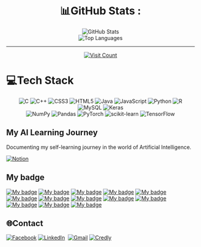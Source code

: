 <div align="center">

# 📊GitHub Stats :

<img src="https://github-readme-stats.vercel.app/api?username=quang2719&theme=city_light&hide_border=true&include_all_commits=false&count_private=true" alt="GitHub Stats">
<br/>
<img src="https://github-readme-stats.vercel.app/api/top-langs/?username=quang2719&theme=city_light&hide_border=true&include_all_commits=false&count_private=true&layout=compact" alt="Top Languages">

---

[<img src="https://visitcount.itsvg.in/api?id=quang2719&icon=0&color=0" alt="Visit Count">](https://visitcount.itsvg.in)

</div>

# 💻Tech Stack
<div align="center">

![C](https://img.shields.io/badge/c-%2300599C.svg?style=flat&logo=c&logoColor=white) 
![C++](https://img.shields.io/badge/c++-%2300599C.svg?style=flat&logo=c%2B%2B&logoColor=white) 
![CSS3](https://img.shields.io/badge/css3-%231572B6.svg?style=flat&logo=css3&logoColor=white) 
![HTML5](https://img.shields.io/badge/html5-%23E34F26.svg?style=flat&logo=html5&logoColor=white) 
![Java](https://img.shields.io/badge/java-%23ED8B00.svg?style=flat&logo=java&logoColor=white) 
![JavaScript](https://img.shields.io/badge/javascript-%23323330.svg?style=flat&logo=javascript&logoColor=%23F7DF1E) 
![Python](https://img.shields.io/badge/python-3670A0?style=flat&logo=python&logoColor=ffdd54) 
![R](https://img.shields.io/badge/r-%23276DC3.svg?style=flat&logo=r&logoColor=white) 
![MySQL](https://img.shields.io/badge/mysql-%2300f.svg?style=flat&logo=mysql&logoColor=white) 
![Keras](https://img.shields.io/badge/Keras-%23D00000.svg?style=flat&logo=Keras&logoColor=white) 
<br>
![NumPy](https://img.shields.io/badge/numpy-%23013243.svg?style=flat&logo=numpy&logoColor=white) 
![Pandas](https://img.shields.io/badge/pandas-%23150458.svg?style=flat&logo=pandas&logoColor=white) 
![PyTorch](https://img.shields.io/badge/PyTorch-%23EE4C2C.svg?style=flat&logo=PyTorch&logoColor=white) 
![scikit-learn](https://img.shields.io/badge/scikit--learn-%23F7931E.svg?style=flat&logo=scikit-learn&logoColor=white) 
![TensorFlow](https://img.shields.io/badge/TensorFlow-%23FF6F00.svg?style=flat&logo=TensorFlow&logoColor=white) 

</div>

## My AI Learning Journey

Documenting my self-learning journey in the world of Artificial Intelligence.

[![Notion](https://img.shields.io/badge/Notion-black?style=for-the-badge&logo=Notion&logoColor=white)](https://coordinated-title-01a.notion.site/My-AI-Learning-Journey-8124279014fb4bb1a1100fadc0415557?pvs=4)

## My badge

[![My badge](https://images.credly.com/size/100x100/images/61d40b7e-46df-4f8a-ac27-cb8520d8c15e/image.png)](https://www.credly.com/badges/5148a122-0e2c-4741-92ec-85bffc7f143e)
[![My badge](https://images.credly.com/size/100x100/images/91de936a-1322-446d-9ea6-949d78c57428/image.png)](https://www.credly.com/badges/4e961d91-3203-4746-a456-db563b6c7388)
[![My badge](https://images.credly.com/size/100x101/images/f283df3d-1780-4c2d-947d-fc80eae0953b/image.png)](https://credly.com/badges/549c1de1-7599-492f-a9a9-4b4fd4e20ee6)
[![My badge](https://images.credly.com/size/100x100/images/3551a56d-e006-4e63-be6d-6842d2d53cfa/image.png)](https://www.credly.com/badges/6204f4ab-14a7-4ceb-b3e9-fe2547a268e3)
[![My badge](https://images.credly.com/size/100x100/images/5ce4d440-596a-4598-a106-358e64c05e5e/image.png)](https://www.credly.com/badges/7c49d966-202e-450a-a1d7-fc419880a50a)
[![My badge](https://images.credly.com/size/100x100/images/19878499-c3d3-4e67-8b97-8ec273187ccd/image.png)](https://www.credly.com/badges/af422515-1bf7-4730-a28d-3024ab2e8777)
[![My badge](https://images.credly.com/size/100x100/images/3c8bc106-3635-45d0-ab5a-736adb87595e/image.png)](https://www.credly.com/badges/7aae9efa-3c23-452b-b34a-daf907236cb8)
[![My badge](https://images.credly.com/size/100x100/images/b352af34-6bd5-48eb-a8d9-e84f11faa53e/image.png)](https://www.credly.com/badges/a2d3322f-0f9b-4308-a995-b0a17c9e182c)
[![My badge](https://images.credly.com/size/100x100/images/030dff43-c0f1-4328-83d3-31e3124ca068/image.png)](https://www.credly.com/badges/ae9d6222-7392-4ffb-b902-7885dddf2973)
[![My badge](https://images.credly.com/size/100x100/images/4b68a030-53d0-414b-be57-b1837bc3b3e6/image.png)](https://www.credly.com/earner/earned/badge/bd5b8d91-1b3e-4f71-9757-891777f2d185)
[![My badge](https://images.credly.com/size/100x100/images/51dff787-71ae-4d9d-9ca7-ef9342914d75/GCC_badge_PGM_1000x1000.png)](https://www.credly.com/earner/earned/badge/28c7267c-fe4d-4625-a82b-780a17b053ac)
[![My badge](https://images.credly.com/size/100x100/images/e6f51001-ef22-4ad5-91e4-f9d577fe5a2e/blob)](https://www.credly.com/badges/fb95d9f4-a200-4cf1-836b-da8765c9b01f)
[![My badge](https://images.credly.com/size/100x100/images/cef82b2e-970a-4318-8e59-c3e26b7f5c19/image.png)](https://www.credly.com/badges/fb42921e-72ef-433e-9017-4af0f0863f0c)
## 🌐Contact

[![Facebook](https://img.shields.io/badge/Facebook-%231877F2.svg?logo=Facebook&logoColor=white)](https://www.facebook.com/qq2719/) 
[![LinkedIn](https://img.shields.io/badge/LinkedIn-%230077B5.svg?logo=linkedin&logoColor=white)](https://www.linkedin.com/in/quang-nv-ptit/) 
[![Gmail](https://img.shields.io/badge/Gmail-D14836?logo=gmail&logoColor=white)](mailto:nvq270403@gmail.com)
[![Credly](https://img.shields.io/badge/Credly-FF6B00?logo=credly&logoColor=white)](https://www.credly.com/users/nv_quang)
